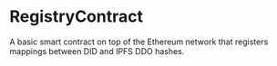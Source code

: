 # RegistryContract
A basic smart contract on top of the Ethereum network that registers mappings between DID and IPFS DDO hashes.

